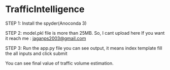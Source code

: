 # TrafficIntelligence


STEP 1:
 Install the spyder(Anoconda 3)




STEP 2:
 model.pkl file is more than 25MB. So, I cant upload here If you want it reach me : jaganps2003@gmail.com




 STEP 3:
  Run the app.py file you can see output, it means index template fill the all inputs and click submit





  You can see final value of traffic volume estimation.
  
 
